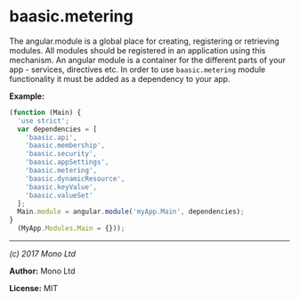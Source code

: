 # baasic.metering

The angular.module is a global place for creating, registering or retrieving modules. All modules should be registered in an application using this mechanism.  An angular module is a container for the different parts of your app - services, directives etc. In order to use `baasic.metering` module functionality it must be added as a dependency to your app.



**Example:**
```js
(function (Main) {
  'use strict';
  var dependencies = [
    'baasic.api',
    'baasic.membership',
    'baasic.security',
    'baasic.appSettings',
    'baasic.metering',
    'baasic.dynamicResource',
    'baasic.keyValue',
    'baasic.valueSet'
  ];
  Main.module = angular.module('myApp.Main', dependencies);
}
  (MyApp.Modules.Main = {})); 
```

* * *





*(c) 2017 Mono Ltd*

**Author:** Mono Ltd

**License:** MIT 

